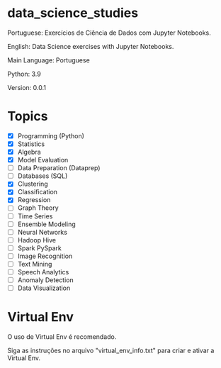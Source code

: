# data_science_studies

Portuguese: Exercícios de Ciência de Dados com Jupyter Notebooks.

English: Data Science exercises with Jupyter Notebooks.

Main Language: Portuguese

Python: 3.9

Version: 0.0.1

# Topics

- [X] Programming (Python)
- [X] Statistics
- [X] Algebra
- [X] Model Evaluation
- [ ] Data Preparation (Dataprep)
- [ ] Databases (SQL)
- [X] Clustering
- [X] Classification
- [X] Regression
- [ ] Graph Theory
- [ ] Time Series
- [ ] Ensemble Modeling
- [ ] Neural Networks
- [ ] Hadoop Hive
- [ ] Spark PySpark
- [ ] Image Recognition
- [ ] Text Mining
- [ ] Speech Analytics
- [ ] Anomaly Detection
- [ ] Data Visualization

# Virtual Env

O uso de Virtual Env é recomendado.

Siga as instruções no arquivo "virtual_env_info.txt" para criar e ativar a Virtual Env.
